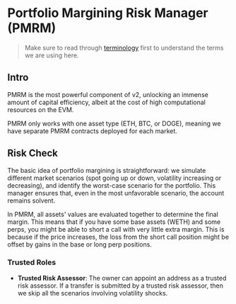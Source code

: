 # Portfolio Margining Risk Manager (PMRM)

> Make sure to read through [terminology](../terminology.md) first to understand the terms we are using here.

## Intro

PMRM is the most powerful component of v2, unlocking an immense amount of capital efficiency, albeit at the cost of high computational resources on the EVM.

PMRM only works with one asset type (ETH, BTC, or DOGE), meaning we have separate PMRM contracts deployed for each market.

## Risk Check

The basic idea of portfolio margining is straightforward: we simulate different market scenarios (spot going up or down, volatility increasing or decreasing), and identify the worst-case scenario for the portfolio. This manager ensures that, even in the most unfavorable scenario, the account remains solvent.

In PMRM, all assets' values are evaluated together to determine the final margin. This means that if you have some base assets (WETH) and some perps, you might be able to short a call with very little extra margin. This is because if the price increases, the loss from the short call position might be offset by gains in the base or long perp positions.

### Trusted Roles

* **Trusted Risk Assessor**: The owner can appoint an address as a trusted risk assessor. If a transfer is submitted by a trusted risk assessor, then we skip all the scenarios involving volatility shocks.
